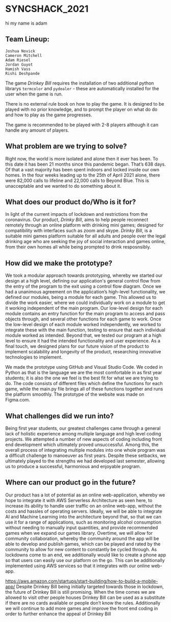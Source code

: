 # SYNCSHACK_2021

hi my name is adam

## Team Lineup: ##

    Joshua Novick
    Cameron Mitchell
    Adam Riesel
    Jordan Guyot
    Hamish Vass
    Rishi Deshpande


The game *Drinkey Bill* requires the installation of two additional python librarys `termcolor` and `pydealer` - these are automatically installed for the user when the game is run.

There is no external rule book on how to play the game. It is designed to be played with no prior knowledge, and to prompt the player on what do do and how to play as the game progresses.

The game is recommended to be played with 2-8 players although it can handle any amount of players.



## What problem are we trying to solve? ##
Right now, the world is more isolated and alone then it ever has been. To this date it has been 21 months since this pandemic began. That’s 638 days. Of that a vast majority has been spent indoors and locked inside our own homes. In the four weeks leading up to the 25th of April 2021 alone, there were 82,000 calls to lifeline and 22,000 calls to Beyond Blue. This is unacceptable and we wanted to do something about it.

## What does our product do/Who is it for? ##
In light of the current impacts of lockdown and restrictions from the coronavirus. Our product, *Drinky Bill*, aims to help people reconnect remotely through an online platform with drinking mini games; designed for compatibility with interfaces such as zoom and skype. *Drinky Bill*, is a suitable mini games platform suitable for all adults and people over the legal drinking age who are seeking the joy of social interaction and games online, from their own homes all while being prompted to drink resposnsibly.

## How did we make the prototype? ##
We took a modular approach towards prototyping, whereby we started our design at a high level, defining our application's general control flow from the entry of the program to the exit using a control flow diagram. Once we had a unanimous agreement on the application’s high-level functionality, we defined our modules, being a module for each game. This allowed us to divide the work easier, where we could individually work on a module to get it working independent of the main program. Our low-level design for each module contains an entry function for the main program to access and pass objects through, and several other functions for each game to work. Once the low-level design of each module worked independently, we worked to integrate these with the main function, testing to ensure that each individual module worked as intended. Beyond that, we tested our program at a high level to ensure it had the intended functionality and user experience. As a final touch, we designed plans for our future vision of the product to implement scalability and longevity of the product, researching innovative technologies to implement.

We made the prototype using GitHub and Visual Studio Code. We coded in Python as that is the language we are the most comfortable in as first year students; it is also the one we feel is the best fit for what we are trying to do. The code consists of different files which define the functions for each game, while the main.py file brings all of these functions together and runs the platform smoothly. The prototype of the website was made on Figma.com.
 
## What challenges did we run into? ##
Being first year students, our greatest challenges came through a general lack of holistic experience among multiple language and high level coding projects. We attempted a number of new aspects of coding including front end development which ultimately proved unsuccessful. Among this, the overall process of integrating multiple modules into one whole program was a difficult challenge to manoeuver as first years. Despite these setbacks, we ultimately played to the strengths we had developed last semester, allowing us to produce a successful, harmonious and enjoyable program.
 
## Where can our product go in the future? ##
Our product has a lot of potential as an online web-application, whereby we hope to integrate it with AWS Serverless Architecture as seen here, to increase its ability to handle user traffic on an online web-app, without the costs and hassles of operating servers. 
Ideally, we will be able to integrate AI and Machine Learning into the architecture beyond that, so that we can use it for a range of applications, such as monitoring alcohol consumption without needing to manually input quantities, and provide recommended games when we expand our games library.
Overtime, we will allow for community collaboration, whereby the community around the app will be able to develop and publish games, which can be played and rated by the community to allow for new content to constantly be cycled through.
As lockdowns come to an end, we additionally would like to create a phone app so that users can easily use our platform on the go. This can be additionally implemented using AWS services so that it integrates with our online web-app.

https://aws.amazon.com/startups/start-building/how-to-build-a-mobile-app/ 
Despite Drinkey Bill being initially targeted towards those in lockdown, the future of Drinkey Bill is still promising. When the time comes we are allowed to visit other people houses Drinkey Bill can be used as a substitute if there are no cards available or people don’t know the rules. Additionally we will continue to add more games and improve the front end coding in order to further enhance the appeal of Drinkey Bill
